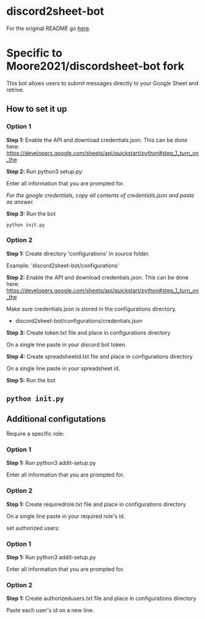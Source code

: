 # discord2sheet-bot

For the original README go [here](https://github.com/hugonun/discord2sheet-bot).

# Specific to Moore2021/discordsheet-bot fork

This bot allows users to submit messages directly to your Google Sheet and retrive.

## How to set it up

### Option 1

**Step 1:** Enable the API and download credentials.json. This can be done here: https://developers.google.com/sheets/api/quickstart/python#step_1_turn_on_the

**Step 2:** Run python3 setup.py:

Enter all information that you are prompted for.

*For the google credentials, copy all contents of credentials.json and paste as answer.*

**Step 3:** Run the bot

`python init.py`

### Option 2

**Step 1:** Create directory 'configurations' in source folder.

Example: 'discord2sheet-bot/configurations'

**Step 2:** Enable the API and download credentials.json. This can be done here: https://developers.google.com/sheets/api/quickstart/python#step_1_turn_on_the

Make sure credentials.json is stored in the configurations directory.
- discord2sheet-bot/configurations/credentials.json

**Step 3:** Create token.txt file and place in configurations directory

On a single line paste in your discord bot token.

**Step 4:** Create spreadsheetid.txt file and place in configurations directory

On a single line paste in your spreadsheet id.

**Step 5:** Run the bot

`python init.py`
------

## Additional configutations

Require a specific role:

### Option 1

**Step 1:** Run python3 addit-setup.py

Enter all information that you are prompted for.

### Option 2

**Step 1:** Create requiredrole.txt file and place in configurations directory

On a single line paste in your required role's id.

set authorized users:

### Option 1

**Step 1:** Run python3 addit-setup.py

Enter all information that you are prompted for.

### Option 2

**Step 1:** Create authorizedusers.txt file and place in configurations directory

Paste each user's id on a new line.
